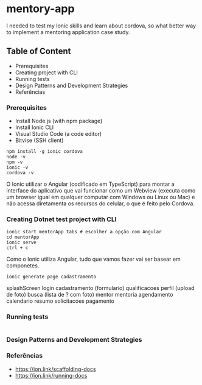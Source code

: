 # mentory-app
I needed to test my Ionic skills and learn about cordova, so what better way to implement a mentoring application case study.

## Table of Content
 - Prerequisites
 - Creating project with CLI
 - Running tests
 - Design Patterns and Development Strategies
 - Referências

### Prerequisites

 - Install Node.js (with npm package)
 - Install Ionic CLI
 - Visual Studio Code (a code editor)
 - Bitvise (SSH client)

```shel
npm install -g ionic cordova
node -v
npm -v
ionic -v
cordova -v
```

O Ionic utilizar o Angular (codificado em TypeScript) para montar a interface do aplicativo que vai funcionar como um Webview (executa como um browser igual em qualquer computar com Windows ou Linux ou Mac) e não acessa diretamenta os recursos do celular, o que é feito pelo Cordova.

### Creating Dotnet test project with CLI

```shel
ionic start mentorApp tabs # escolher a opção com Angular
cd mentorApp
ionic serve
ctrl + c
```

Como o Ionic utiliza Angular, tudo que vamos fazer vai ser basear em componetes.

```shel
ionic generate page cadastramento
```

splashScreen
login
cadastramento (formulario)
qualificacoes
perfil (upload de foto)
busca (lista de ? com foto)
mentor
mentoria
agendamento
calendario
resumo
solicitacoes
pagamento

### Running tests

```shel
```

### Design Patterns and Development Strategies

### Referências

 - https://ion.link/scaffolding-docs
 - https://ion.link/running-docs